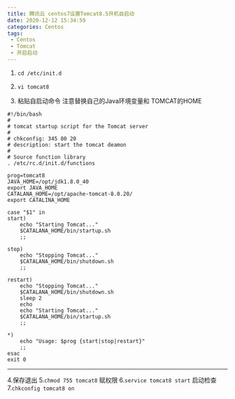 ```yaml
---
title: 腾讯云 centos7设置Tomcat8.5开机自启动
date: 2020-12-12 15:34:59
categories: Centos
tags:
 - Centos
 - Tomcat
 - 开启启动
---
```


1.  `cd /etc/init.d`

1.  `vi tomcat8`

1. 粘贴自启动命令 注意替换自己的Java环境变量和 TOMCAT的HOME

```shell
#!/bin/bash        
#        
# tomcat startup script for the Tomcat server        
#        
# chkconfig: 345 80 20        
# description: start the tomcat deamon        
#        
# Source function library        
. /etc/rc.d/init.d/functions        
        
prog=tomcat8       
JAVA_HOME=/opt/jdk1.8.0_40      
export JAVA_HOME        
CATALANA_HOME=/opt/apache-tomcat-8.0.20/      
export CATALINA_HOME        
        
case "$1" in        
start)        
    echo "Starting Tomcat..."        
    $CATALANA_HOME/bin/startup.sh        
    ;;        
        
stop)        
    echo "Stopping Tomcat..."        
    $CATALANA_HOME/bin/shutdown.sh        
    ;;        
        
restart)        
    echo "Stopping Tomcat..."        
    $CATALANA_HOME/bin/shutdown.sh        
    sleep 2        
    echo        
    echo "Starting Tomcat..."        
    $CATALANA_HOME/bin/startup.sh        
    ;;        
        
*)        
    echo "Usage: $prog {start|stop|restart}"        
    ;;        
esac        
exit 0    
```

------------

4.保存退出
5.`chmod 755 tomcat8` 赋权限
6.`service tomcat8 start` 启动检查
7.`chkconfig tomcat8 on`